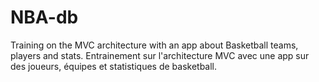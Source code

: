 # NBA-db
Training on the MVC architecture with an app about Basketball teams, players and stats. Entrainement sur l'architecture MVC avec une app sur des joueurs, équipes et statistiques de basketball.


